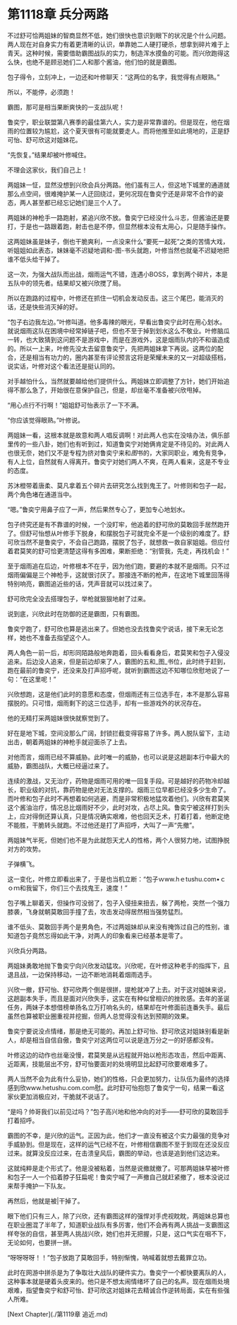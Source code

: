 # 第1118章 兵分两路

不过舒可恰两姐妹的智商显然不低，她们很快也意识到眼下的状况是个什么问题。两人现在对自身实力有着更清晰的认识，单靠她二人硬打硬杀，想拿到碎片难于上青天。这种时候，需要借助霸图战队的实力，制造浑水摸鱼的可能。而兴欣跑得这么快，也绝不是顾忌她们二人和那个酱油，他们怕的就是霸图。

包子得令，立刻冲上，一边还和叶修聊天：“这两位的名字，我觉得有点眼熟。”

所以，不能停，必须跑！

霸图，那可是相当果断爽快的一支战队呢！

鲁奕宁，职业联盟第八赛季的最佳第六人，实力是非常靠谱的。但是现在，他在烟雨的位置较为尴尬，这个夏天很有可能就要走人。而将他推至如此境地的，正是舒可怡、舒可欣这对姐妹花。

“先恢复。”结果却被叶修喊住。

不理会这家伙，我们自己上！

两姐妹一怔，显然没想到兴欣会兵分两路。他们虽有三人，但这地下城里的通道就那么点空间，很难掩护某一人迂回绕过，更何况现在鲁奕宁还是非常不合作的姿态，两人甚至都已经忘记她们是三个人了。

两姐妹的神枪手一路跑射，紧追兴欣不放。鲁奕宁已经没什么斗志，但酱油还是要打，于是也一路跟着跑，射击也是不停，但显然根本没有太用心，只是随手操作。

这两姐妹虽是妹子，倒也干脆爽利，一点没来什么“要死一起死”之类的苦情大戏，听姐姐如此表态，妹妹毫不迟疑地调和-图-书头就跑，叶修当然也就毫不迟疑地把谁不低头给干掉了。

这一次，为强大战队而出战，烟雨运气不错，连遇小BOSS，拿到两个碎片，本是五队中的领先者。结果却又被兴欣搅了局。

所以在跑路的过程中，叶修还在抓住一切机会发动反击。这三个尾巴，能消灭的话，还是快些消灭掉的好。

“包子右边我左边。”叶修叫道。他多毒辣的眼光，早看出鲁奕宁此时在用心划水。就说烟雨这队在困境中经常掉链子吧，但也不至于掉到划水这么不敬业。叶修脑瓜一转，也大致猜到这问题不是游戏中，而是在游戏外，这是烟雨队内的不和谐造成的。所以一上来，叶修先没太去留意鲁奕宁，先把两姐妹拿下再说。这两位的配合，还是相当有功力的，圈内甚至有评论预言这将是荣耀未来的又一对超级搭档，说实话，叶修对这个看法还是挺认同的。

对手越怕什么，当然就要越给他们提供什么。两姐妹立即调整了方针，她们开始追得不那么急了，开始很在意保护自己，但是，却丝毫不准备被兴欣甩掉。

“用心点行不行啊！”姐姐舒可怡表示了一下不满。

“你应该觉得眼熟。”叶修说。

两姐妹一看，这根本就是故意和两人唱反调啊！对此两人也实在没啥办法，俱乐部里传的一些八卦，她们也有听到过，知道鲁奕宁对她俩肯定是不待见的。对此两人也很无奈，她们又不是专程为挤对鲁奕宁来和*图*书的，大家同职业，难免有竞争，有人上位，自然就有人得离开。鲁奕宁对她们两人不爽，在两人看来，这是不专业的态度。

苏沐橙带着唐柔、莫凡拿着五个碎片去研究怎么找到鬼王了。叶修则和包子一起，两个角色堵在通道当中。

“嗯。”鲁奕宁用鼻子应了一声，然后果然专心了，更加专心地划水。

包子终究还是有不靠谱的时候，一个没盯牢，他追着的舒可欣的莫敢回手居然跑开了。但舒可怡想从叶修手下脱身，和摆脱包子可就完全不是一个级别的难度了。舒可欣当然不是鲁奕宁，不会自己跑路，摆脱了包子，就想救一救自家姐姐。但应付着君莫笑的舒可恰更清楚这得有多困难，果断拒绝：“别管我，先走，再找机会！”

至于烟雨追在后边，叶修根本不在乎，因为他们跑，要避的本就不是烟雨。只不过烟雨偏偏是三个神枪手，这就很讨厌了。那接连不断的枪声，在这地下城里回荡得特别响亮，霸图追近些的话，凭声音就可以找过来了。

舒可欣完全没去搭理包子，举枪就狠狠地射了过来。

说到底，兴欣此时在防御的还是霸图，只有霸图。

鲁奕宁跑了，舒可欣也算是逃出来了。但她也没去找鲁奕宁说话，接下来无论怎样，她也不准备去指望这个人。

两人角色一前一后，却形同陌路般地奔跑着，回头看看身后，君莫笑和包子入侵没追来。后边没人追来，但是前边却来了人，霸图的五和_图_书位，此时终于赶到，跑在最前的鲁奕宁，还没来及打声招呼呢，就听到霸图这边不知哪位欣慰地说了一句：“在这里呢！”

兴欣想跑，这是他们此时的意愿和态度，但烟雨还有三位选手在，本不是那么容易摆脱的。只可惜，烟雨剩下的这三位选手，却有一些游戏外的状况存在。

他的无精打采两姐妹很快就察觉到了。

好在是地下城，空间没那么广阔，封锁拦截变得容易了许多。两人脱队留下，主动出击，朝着两姐妹的神枪手就迎面杀了上去。

对他而言，烟雨已经不算威胁。此时唯一的威胁，也可以说是这趟副本行中最大的威胁，霸图战队，大概已经逼过来了。

连续的激战，又无治疗，药物是烟雨可用的唯一回复手段。可是越好的药物冷却越长，职业级的对抗，靠药物是绝对无法支撑的。烟雨三位早都已经没多少生命了。而叶修和包子此时不再想着如何逃避，而是非常积极地猛攻着他们。兴欣有君莫笑这个酱油治疗，情况总比烟雨好不少，此时对攻，占尽上风。鲁奕宁被这样打到头上，应对得倒还算认真，只是情况确实艰难，他也回天乏术，打着打着，他断定绝不能胜，干脆转头就跑。不过他还是打了声招呼，大叫了一声“先撤”。

两姐妹气半死，但她们也不是为此就怨天尤人的性格，两个人很努力地，试图挣脱对方的攻势。

子弹横飞。

这一变化，叶修立即看出来了，于是也当机立断：“包子ｗww.hｅtushu.com•ｃｏｍ和我留下，你们三个去找鬼王，速度！”

包子嘴上聊着天，但操作可没弱了，包子入侵扭来扭去，躲了两枪，突然一个强力膝袭，飞身就朝莫敢回手撞了去，攻击发动得居然相当强势猛烈。

谁不低头、莫敢回手两个是男角色，不过两姐妹却从来没有掩饰过自己的性别，谁知道包子竟然忘得如此干净，对两人的印象看来已经基本是零了。

兴欣兵分两路。

两姐妹勇敢地抛下鲁奕宁向兴欣发动猛攻。兴欣呢，在叶修这种老手的指挥下，且退且战，一边保持移动，一边不断地消耗着烟雨选手。

兴欣一撤，舒可怡、舒可欣两个倒是很拼，提枪就冲了上去。对于这对姐妹来说，这趟副本失手，而且是面对兴欣失手，这实在有种似曾相识的挫败感。去年的圣诞任务，两妹子本想借榜单扬名立万打响名头的，结果却在叶修面前连番失手。最后虽然也算被职业圈重视并挖掘，但两人总觉得没有达到预期的效果。

鲁奕宁要说没点情绪，那是绝无可能的。再加上舒可怡、舒可欣这对姐妹别看是新人，却是相当自信自傲，鲁奕宁对这两位可以说是连万分之一的好感都没有。

叶修这边的动作也丝毫没慢，君莫笑是从远程就开始以枪形态攻击，然后中距离、近距离，技能层出不穷，舒可怡要面对的处境明显比起舒可欣要艰难多了。

两人当然不会为此有什么妥协，她们的性格，只会更加努力，让队伍为最终的选择感到欣www.hetushu.com.com慰。此时舒可怡抱怨了鲁奕宁一句，结果一看这家伙更加消极应对，干脆就不说话了。

“是吗？帅哥我们以前见过吗？”包子高兴地和他冲向的对手——舒可欣的莫敢回手打着招呼。

霸图的不幸，是兴欣的运气。正因为此，他们才一直没有被这个实力最强的竞争对手威胁到。但是现在，这样的运气已经不在，叶修相信霸图不至于到现在还没反应过来。就算没反应过来，在击溃皇风后，霸图的举动，也该是追到他们这边来。

这就纯粹是走个形式了。他是没被粘着，当然是说撤就撤了。可那两姐妹早被叶修和包子一人一个掐着脖子狂扁呢！鲁奕宁喊了一声撤自己就赶紧撤了，根本没说过来帮手掩护一下队友。

再然后，他就是被|干掉了。

眼下他们只有三人，除了兴欣，还有霸图这样的强悍对手虎视眈眈，两姐妹总算也在职业圈混了半年了，知道职业战队有多厉害，他们不会再有两人挑战一支霸图这样夸张的自信，甚至两人挑战兴欣，她们也并无把握，只是，这口气实在咽不下，无论如何，也要拼一拼。

“呀呀呀呀！！”包子放跑了莫敢回手，特别惭愧，呐喊着就想去戴罪立功。

此时在网游中拼杀是为了争取壮大战队的硬件实力。鲁奕宁一个都快要离队的人，这种事本就是硬着头皮来的。他只是不想太闹情绪坏了自己的名声。现在烟雨处境艰难，指望鲁奕宁和舒可怡、舒可欣这对姐妹花去精诚合作逆转局面，实在有些强人所难。



[Next Chapter](./第1119章 追近.md)
